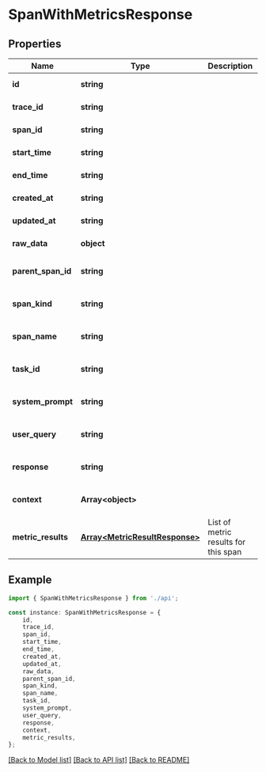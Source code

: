 # SpanWithMetricsResponse


## Properties

Name | Type | Description | Notes
------------ | ------------- | ------------- | -------------
**id** | **string** |  | [default to undefined]
**trace_id** | **string** |  | [default to undefined]
**span_id** | **string** |  | [default to undefined]
**start_time** | **string** |  | [default to undefined]
**end_time** | **string** |  | [default to undefined]
**created_at** | **string** |  | [default to undefined]
**updated_at** | **string** |  | [default to undefined]
**raw_data** | **object** |  | [default to undefined]
**parent_span_id** | **string** |  | [optional] [default to undefined]
**span_kind** | **string** |  | [optional] [default to undefined]
**span_name** | **string** |  | [optional] [default to undefined]
**task_id** | **string** |  | [optional] [default to undefined]
**system_prompt** | **string** |  | [optional] [default to undefined]
**user_query** | **string** |  | [optional] [default to undefined]
**response** | **string** |  | [optional] [default to undefined]
**context** | **Array&lt;object&gt;** |  | [optional] [default to undefined]
**metric_results** | [**Array&lt;MetricResultResponse&gt;**](MetricResultResponse.md) | List of metric results for this span | [optional] [default to undefined]

## Example

```typescript
import { SpanWithMetricsResponse } from './api';

const instance: SpanWithMetricsResponse = {
    id,
    trace_id,
    span_id,
    start_time,
    end_time,
    created_at,
    updated_at,
    raw_data,
    parent_span_id,
    span_kind,
    span_name,
    task_id,
    system_prompt,
    user_query,
    response,
    context,
    metric_results,
};
```

[[Back to Model list]](../README.md#documentation-for-models) [[Back to API list]](../README.md#documentation-for-api-endpoints) [[Back to README]](../README.md)
